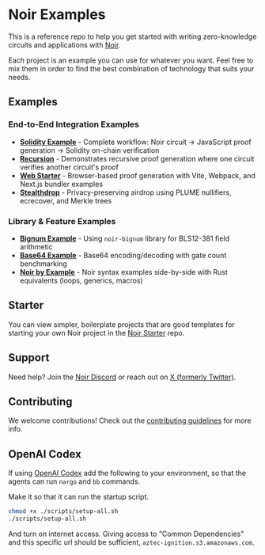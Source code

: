 # Noir Examples


This is a reference repo to help you get started with writing zero-knowledge circuits and applications with [Noir](https://noir-lang.org/).

Each project is an example you can use for whatever you want. Feel free to mix them in order to find the best combination of technology that suits your needs.

## Examples

### End-to-End Integration Examples

- **[Solidity Example](./solidity-example)** - Complete workflow: Noir circuit → JavaScript proof generation → Solidity on-chain verification
- **[Recursion](./recursion)** - Demonstrates recursive proof generation where one circuit verifies another circuit's proof
- **[Web Starter](./web-starter)** - Browser-based proof generation with Vite, Webpack, and Next.js bundler examples
- **[Stealthdrop](./stealthdrop)** - Privacy-preserving airdrop using PLUME nullifiers, ecrecover, and Merkle trees

### Library & Feature Examples

- **[Bignum Example](./bignum_example)** - Using `noir-bignum` library for BLS12-381 field arithmetic
- **[Base64 Example](./lib_examples/base64_example)** - Base64 encoding/decoding with gate count benchmarking
- **[Noir by Example](./noir_by_example)** - Noir syntax examples side-by-side with Rust equivalents (loops, generics, macros)

## Starter

You can view simpler, boilerplate projects that are good templates for starting your own Noir project in the [Noir Starter](https://github.com/noir-lang/noir-starter) repo.

## Support

Need help? Join the [Noir Discord](https://discord.gg/JtqzkdeQ6G) or reach out on [X (formerly Twitter)](https://x.com/NoirLang).

## Contributing

We welcome contributions! Check out the [contributing guidelines](./CONTRIBUTING.md) for more info.

## OpenAI Codex

If using [OpenAI Codex](https://chatgpt.com/codex/) add the following to your environment, so that the agents can run `nargo` and `bb` commands.

Make it so that it can run the startup script.

```bash
chmod +x ./scripts/setup-all.sh
./scripts/setup-all.sh
```

And turn on internet access. Giving access to "Common Dependencies" and this specific url should be sufficient, `aztec-ignition.s3.amazonaws.com`.
